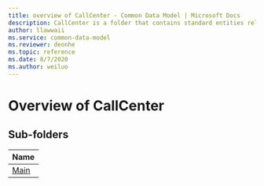 ```yaml
---
title: overview of CallCenter - Common Data Model | Microsoft Docs
description: CallCenter is a folder that contains standard entities related to the Common Data Model.
author: llawwaii
ms.service: common-data-model
ms.reviewer: deonhe
ms.topic: reference
ms.date: 8/7/2020
ms.author: weiluo
---
```


# Overview of CallCenter


## Sub-folders

|Name|
|---|
|[Main](Main/overview.md)|



